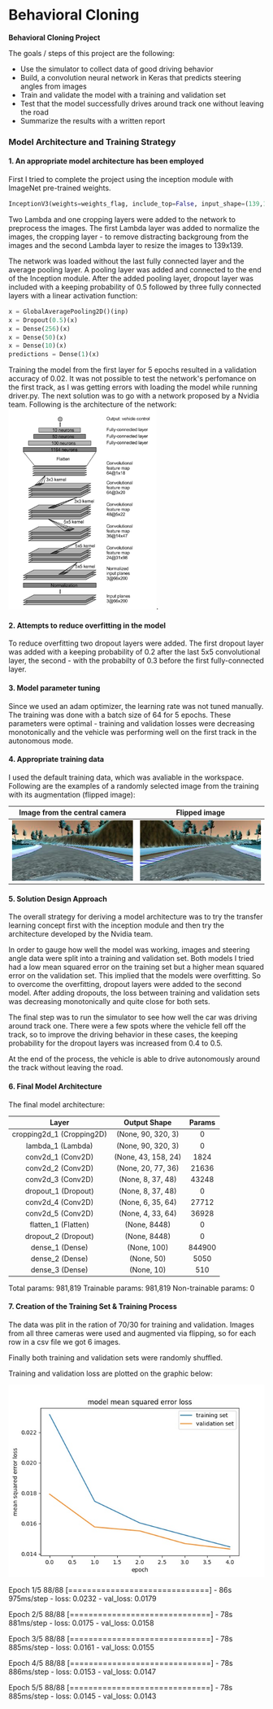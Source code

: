 # **Behavioral Cloning** 

**Behavioral Cloning Project**

The goals / steps of this project are the following:
* Use the simulator to collect data of good driving behavior
* Build, a convolution neural network in Keras that predicts steering angles from images
* Train and validate the model with a training and validation set
* Test that the model successfully drives around track one without leaving the road
* Summarize the results with a written report


[image1]: examples/nvidia-model.png 
[image2]: examples/loss.jpg
[image3]: examples/tr_image.jpg
[image4]: examples/fltr_image.jpg


### Model Architecture and Training Strategy

#### 1. An appropriate model architecture has been employed

First I tried to complete the project using the inception module with ImageNet pre-trained weights. 

```python
InceptionV3(weights=weights_flag, include_top=False, input_shape=(139,139,3)) 
```
Two Lambda and one cropping layers were added to the network to preprocess the images. The first Lambda layer was added to normalize the images, the cropping layer - to remove distracting backgroung from the images and the second Lambda layer to resize the images to 139x139. 

The network was loaded without the last fully connected layer and the average pooling layer. A pooling layer was added and connected to the end of the Inception module. After the added pooling layer, dropout layer was included with a keeping probability of 0.5 followed by three fully connected layers with a linear activation function:

```python
x = GlobalAveragePooling2D()(inp)
x = Dropout(0.5)(x)
x = Dense(256)(x)
x = Dense(50)(x)
x = Dense(10)(x)
predictions = Dense(1)(x)
```

Training the model from the first layer for 5 epochs resulted in a validation accuracy of 0.02. It was not possible to test the network's perfomance on the first track, as I was getting errors with loading the model while running driver.py. The next solution was to go with a network proposed by a Nvidia team. Following is the architecture of the network: ![alt text][image1].


#### 2. Attempts to reduce overfitting in the model

To reduce overfitting two dropout layers were added. The first dropout layer was added with a keeping probability of 0.2 after the last 5x5 convolutional layer, the second - with the probabilty of 0.3 before the first fully-connected layer.  

#### 3. Model parameter tuning

Since we used an adam optimizer, the learning rate was not tuned manually. The training was done with a batch size of 64 for 5 epochs. These parameters were optimal - training and validation losses were decreasing monotonically and the vehicle was performing well on the first track in the autonomous mode.

#### 4. Appropriate training data

I used the default training data, which was avaliable in the workspace. Following are the examples of a randomly selected image from the training with its augmentation (flipped image):

Image from the central camera            |  Flipped image                              |
:---------------------------------------:|:-------------------------------------------:|
![alt text][image3]                      |  ![alt text][image4]


#### 5. Solution Design Approach

The overall strategy for deriving a model architecture was to try the transfer learning concept first with the inception module and then try the architecture developed by the Nvidia team. 

In order to gauge how well the model was working, images and steering angle data were split into a training and validation set. Both models I tried had a low mean squared error on the training set but a higher mean squared error on the validation set. This implied that the models were overfitting. So to overcome the overfitting, dropout layers were added to the second model. After adding dropouts, the loss between training and validation sets was decreasing monotonically and quite close for both sets.

The final step was to run the simulator to see how well the car was driving around track one. There were a few spots where the vehicle fell off the track, so to improve the driving behavior in these cases, the keeping probability for the dropout layers was increased from 0.4 to 0.5.

At the end of the process, the vehicle is able to drive autonomously around the track without leaving the road.

#### 6. Final Model Architecture

The final model architecture:

| Layer         		      |     Output Shape 	|  Params            |
|:---------------------------:|:-------------------:|:------------------:|
| cropping2d_1 (Cropping2D)   | (None, 90, 320, 3)  |  0    			 | 
| lambda_1 (Lambda)      	  | (None, 90, 320, 3)  |  0                 |
| conv2d_1 (Conv2D) 		  |	(None, 43, 158, 24) | 1824               |
| conv2d_2 (Conv2D) 	      | (None, 20, 77, 36)  | 21636              |
| conv2d_3 (Conv2D)  	      | (None, 8, 37, 48)   | 43248              |
| dropout_1 (Dropout) 	      | (None, 8, 37, 48)   |  0                 |
| conv2d_4 (Conv2D) 	      | (None, 6, 35, 64)   | 27712  			 |
| conv2d_5 (Conv2D)           | (None, 4, 33, 64)   | 36928              |
| flatten_1 (Flatten)         | (None, 8448)        |  0                 |  
| dropout_2 (Dropout)		  |	(None, 8448)		|  0				 |
| dense_1 (Dense)             | (None, 100)         | 844900             |
| dense_2 (Dense)             | (None, 50)          | 5050               |
| dense_3 (Dense) 			  |	(None, 10)			| 510			     |


Total params: 981,819
Trainable params: 981,819
Non-trainable params: 0


#### 7. Creation of the Training Set & Training Process

The data was plit in the ration of 70/30 for training and validation. Images from all three cameras were used and augmented via flipping, so for each row in a csv file we got 6 images.   

Finally both training and validation sets were randomly shuffled.

Training and validation loss are plotted on the graphic below:

![alt text][image2]

Epoch 1/5
88/88 [==============================] - 86s 975ms/step - loss: 0.0232 - val_loss: 0.0179

Epoch 2/5
88/88 [==============================] - 78s 881ms/step - loss: 0.0175 - val_loss: 0.0158

Epoch 3/5
88/88 [==============================] - 78s 885ms/step - loss: 0.0161 - val_loss: 0.0155

Epoch 4/5
88/88 [==============================] - 78s 886ms/step - loss: 0.0153 - val_loss: 0.0147

Epoch 5/5
88/88 [==============================] - 78s 885ms/step - loss: 0.0145 - val_loss: 0.0143
